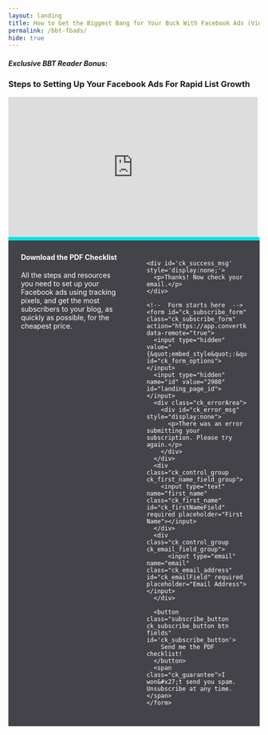 ```yaml
---
layout: landing
title: How to Get the Biggest Bang for Your Buck With Facebook Ads (Video Walkthrough)
permalink: /bbt-fbads/
hide: true
---
```


<div class="container-fluid">
        <div id="invite-header" class="row padding-small">
<h4><em>Exclusive BBT Reader Bonus:</em></h4>
<h3 class="no-padding-top">Steps to Setting Up Your Facebook Ads For Rapid List Growth</h3>
        </div>

<article>


<div class="shadow">
<div class="vid-wrapper">
<iframe src="https://player.vimeo.com/video/136227942" width="500" height="281" frameborder="0" webkitallowfullscreen mozallowfullscreen allowfullscreen></iframe>
</div>

<script src="https://app.convertkit.com/assets/CKJS4.js?v=21"></script>

<div class="ck_form ck_vertical_subscription_form">
  <div class="ck_form_content">
      <h4 class="ck_form_title">Download the PDF Checklist</h4>
      <div class="ck_description">
          <p>All the steps and resources you need to set up your Facebook ads using tracking pixels, and get the most subscribers to your blog, as quickly as possible, for the cheapest price.</p>
      </div>
  </div>

  <div class="ck_form_fields">

    <div id='ck_success_msg'  style='display:none;'>
      <p>Thanks! Now check your email.</p>
    </div>

    <!--  Form starts here  -->
    <form id="ck_subscribe_form" class="ck_subscribe_form" action="https://app.convertkit.com/landing_pages/2988/subscribe" data-remote="true">
      <input type="hidden" value="{&quot;embed_style&quot;:&quot;inline&quot;,&quot;embed_trigger&quot;:&quot;scroll_percentage&quot;,&quot;scroll_percentage&quot;:&quot;70&quot;,&quot;delay_seconds&quot;:&quot;10&quot;,&quot;display_position&quot;:&quot;br&quot;,&quot;display_devices&quot;:&quot;all&quot;,&quot;days_no_show&quot;:&quot;15&quot;,&quot;converted_behavior&quot;:&quot;show&quot;}" id="ck_form_options"></input>
      <input type="hidden" name="id" value="2988" id="landing_page_id"></input>
      <div class="ck_errorArea">
        <div id="ck_error_msg" style="display:none">
          <p>There was an error submitting your subscription. Please try again.</p>
        </div>
      </div>
      <div class="ck_control_group ck_first_name_field_group">
        <input type="text" name="first_name" class="ck_first_name" id="ck_firstNameField" required placeholder="First Name"></input>
      </div>
      <div class="ck_control_group ck_email_field_group">
          <input type="email" name="email" class="ck_email_address" id="ck_emailField" required placeholder="Email Address"></input>
      </div>

      <button class="subscribe_button ck_subscribe_button btn fields" id='ck_subscribe_button'>
        Send me the PDF checklist!
      </button>
      <span class="ck_guarantee">I won&#x27;t send you spam. Unsubscribe at any time.</span>
    </form>
  </div>
  
 </div>
 </div>


<style type="text/css">/* Layout */
  .ck_form {
	overflow: hidden;
	color: #ffffff;
	clear: both;
	margin: 0px;
    background-image: url("/img/stardust.png");
    border-top: 7px solid #01e7e0;
}

.ck_form * {
	-webkit-box-sizing: border-box;
	-moz-box-sizing: border-box;
	box-sizing: border-box;
}

#ck_subscribe_form {
  clear: both;
}

/* Element Queries — uses JS */

.ck_form_content, .ck_form_fields {
	width: 50%;
	float: left;
}
.ck_form_content {
	padding: 5%
}
.ck_form_fields {
	padding: 5%;
}

.ck_form.ck_horizontal {
}

.ck_form_content {
	border-bottom: none;
}

.ck_form.ck_vertical {
}

.ck_vertical .ck_form_content, .ck_vertical .ck_form_fields {
	padding: 10%;
	width: 100%;
	float: none;
    border-bottom: 2px solid #01e7e0;
}

.ck_vertical .ck_form_content {
	overflow: hidden;
}

/* Trigger the vertical layout with media queries as well */

@media all and (max-width: 499px) {

	.ck_form {
	}

	.ck_form_content, .ck_form_fields {
		padding: 10%;
		width: 100%;
		float: none;
	}

	.ck_form_content {
	}

}

/* Content */


.ck_image {
	float: left;
	margin-right: 5px;
}

/* Form fields */

.ck_errorArea {
	display: none;
}

#ck_success_msg {
	padding: 10px 10px 0px;
	border: solid 1px #ddd;
	background: #eee;
}

.ck_label {
	font-size: 14px;
	font-weight: bold;
}

.ck_form input[type="text"], .ck_form input[type="email"] {
	width: 100%;
    color: #383838;
}

.ck_checkbox {
  padding: 10px 0px 10px 20px;
  display: block;
  clear: both;
}

.ck_checkbox input.optIn {
  margin-left: -20px;
  margin-top: 0;
}
.ck_form .ck_opt_in_prompt {
  margin-left: 4px;
}
.ck_form .ck_opt_in_prompt p {
  display: inline;
}

.ck_form .ck_subscribe_button {
    width: 100%;
  }

.ck_control_group, .ck_subscribe_button {
    display: block !important;
}

.ck_subscribe_button {
    background-color: #01e7e0 !important;
    border-color: #01e7e0 !important;
}
.ck_subscribe_button:hover {
    background-color: transparent !important;
    color: #01e7e0 !important;
}
.ck_form {
background-color: #444349 !important;
}

.ck_form_title {
    margin-top: 0;
}

</style>

</article>
</div>

